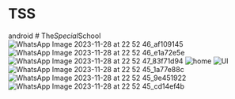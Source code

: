 # TSS
android
#   T h e _ S p e c i a l _ S c h o o l 
![WhatsApp Image 2023-11-28 at 22 52 46_af109145](https://github.com/Satyam2303/The_Special_School/assets/87542651/2a4363c7-eaa7-49c9-aee0-3297697a8cbb)
![WhatsApp Image 2023-11-28 at 22 52 46_e1a72e5e](https://github.com/Satyam2303/The_Special_School/assets/87542651/c8d110de-2517-4f2c-8aee-aa719b398ece)
![WhatsApp Image 2023-11-28 at 22 52 47_83f71d94](https://github.com/Satyam2303/The_Special_School/assets/87542651/0daf8a1a-e0cc-45de-b39b-268415dd4b6d)
![home](https://github.com/Satyam2303/The_Special_School/assets/87542651/0b269b39-9706-4d71-896c-94c24144f7a6)
![UI](https://github.com/Satyam2303/The_Special_School/assets/87542651/e71d5c47-2b16-4010-99d9-95b946ea23d1)
![WhatsApp Image 2023-11-28 at 22 52 45_1a77e88c](https://github.com/Satyam2303/The_Special_School/assets/87542651/82505724-910c-48c8-b0b4-2be04b2051e8)
![WhatsApp Image 2023-11-28 at 22 52 45_9e451922](https://github.com/Satyam2303/The_Special_School/assets/87542651/2c374db1-4a71-44c3-99de-f8e34058de3e)
![WhatsApp Image 2023-11-28 at 22 52 45_cd14ef4b](https://github.com/Satyam2303/The_Special_School/assets/87542651/93a61103-10ba-457f-b0b6-eb9fe542c060)



 
 
